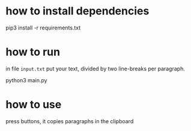 # how to install dependencies

pip3 install -r requirements.txt

# how to run

in file `input.txt` put your text, divided by two line-breaks per paragraph.

python3 main.py

# how to use

press buttons, it copies paragraphs in the clipboard
